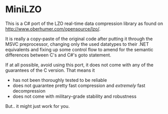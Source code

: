 MiniLZO
=======
This is a C# port of the LZO real-time data compression library as found on http://www.oberhumer.com/opensource/lzo/.

It is really a copy-paste of the original code after putting it through the MSVC preprocessor,
changing only the used datatypes to their .NET equivalents and fixing up some control flow to
amend for the semantic differences between C's and C#'s goto statement.

If at all possible, avoid using this port, it does not come with any of the guarantees of the C version.
That means it
* has not been thoroughly tested to be reliable 
* does not guarantee pretty fast compression and *extremely* fast decompression
* does not come with military-grade stability and robustness

But.. it might just work for you.
